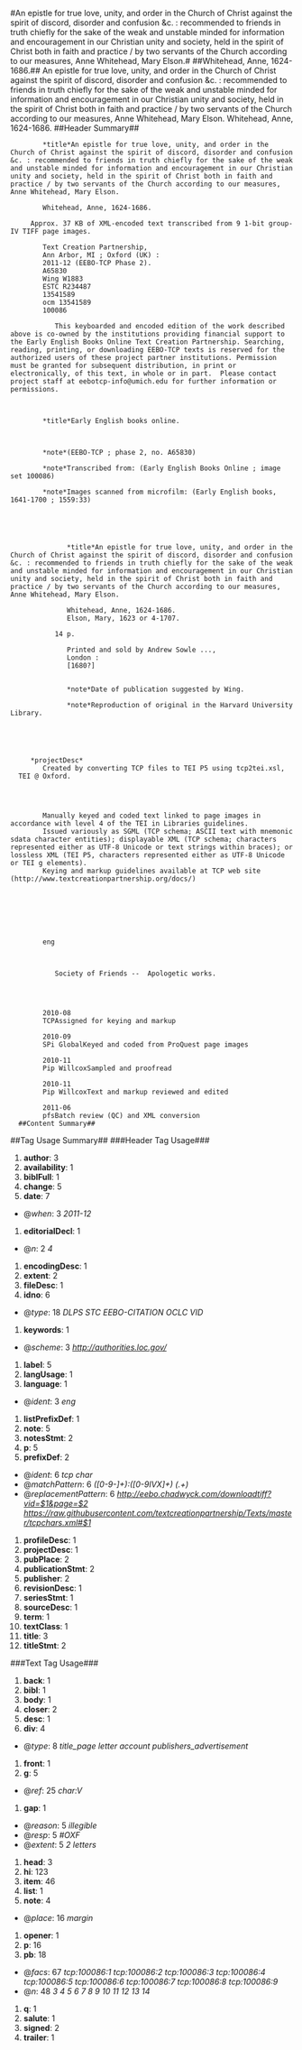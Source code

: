 #An epistle for true love, unity, and order in the Church of Christ against the spirit of discord, disorder and confusion &c. : recommended to friends in truth chiefly for the sake of the weak and unstable minded for information and encouragement in our Christian unity and society, held in the spirit of Christ both in faith and practice / by two servants of the Church according to our measures, Anne Whitehead, Mary Elson.#
##Whitehead, Anne, 1624-1686.##
An epistle for true love, unity, and order in the Church of Christ against the spirit of discord, disorder and confusion &c. : recommended to friends in truth chiefly for the sake of the weak and unstable minded for information and encouragement in our Christian unity and society, held in the spirit of Christ both in faith and practice / by two servants of the Church according to our measures, Anne Whitehead, Mary Elson.
Whitehead, Anne, 1624-1686.
##Header Summary##

         
            *title*An epistle for true love, unity, and order in the Church of Christ against the spirit of discord, disorder and confusion &c. : recommended to friends in truth chiefly for the sake of the weak and unstable minded for information and encouragement in our Christian unity and society, held in the spirit of Christ both in faith and practice / by two servants of the Church according to our measures, Anne Whitehead, Mary Elson.

            Whitehead, Anne, 1624-1686.
         
         Approx. 37 KB of XML-encoded text transcribed from 9 1-bit group-IV TIFF page images.
         
            Text Creation Partnership,
            Ann Arbor, MI ; Oxford (UK) :
            2011-12 (EEBO-TCP Phase 2).
            A65830
            Wing W1883
            ESTC R234487
            13541589
            ocm 13541589
            100086
            
               This keyboarded and encoded edition of the work described above is co-owned by the institutions providing financial support to the Early English Books Online Text Creation Partnership. Searching, reading, printing, or downloading EEBO-TCP texts is reserved for the authorized users of these project partner institutions. Permission must be granted for subsequent distribution, in print or electronically, of this text, in whole or in part.  Please contact project staff at eebotcp-info@umich.edu for further information or permissions.
            
         
         
            *title*Early English books online.

         
         
            *note*(EEBO-TCP ; phase 2, no. A65830)

            *note*Transcribed from: (Early English Books Online ; image set 100086)

            *note*Images scanned from microfilm: (Early English books, 1641-1700 ; 1559:33)

         
         
            
               
                  *title*An epistle for true love, unity, and order in the Church of Christ against the spirit of discord, disorder and confusion &c. : recommended to friends in truth chiefly for the sake of the weak and unstable minded for information and encouragement in our Christian unity and society, held in the spirit of Christ both in faith and practice / by two servants of the Church according to our measures, Anne Whitehead, Mary Elson.

                  Whitehead, Anne, 1624-1686.
                  Elson, Mary, 1623 or 4-1707.
               
               14 p.   
               
                  Printed and sold by Andrew Sowle ...,
                  London :
                  [1680?]
               
               
                  *note*Date of publication suggested by Wing.

                  *note*Reproduction of original in the Harvard University Library.

               
            
         
      
         *projectDesc*
            Created by converting TCP files to TEI P5 using tcp2tei.xsl,
      TEI @ Oxford.
      
         

         
            Manually keyed and coded text linked to page images in accordance with level 4 of the TEI in Libraries guidelines.
            Issued variously as SGML (TCP schema; ASCII text with mnemonic sdata character entities); displayable XML (TCP schema; characters represented either as UTF-8 Unicode or text strings within braces); or lossless XML (TEI P5, characters represented either as UTF-8 Unicode or TEI g elements).
            Keying and markup guidelines available at TCP web site (http://www.textcreationpartnership.org/docs/)
         
         
            
            
         
      
         
            eng
         
         
            
               Society of Friends --  Apologetic works.
            
         
      
         
            2010-08
            TCPAssigned for keying and markup
         
            2010-09
            SPi GlobalKeyed and coded from ProQuest page images
         
            2010-11
            Pip WillcoxSampled and proofread
         
            2010-11
            Pip WillcoxText and markup reviewed and edited
         
            2011-06
            pfsBatch review (QC) and XML conversion
      ##Content Summary##
##Tag Usage Summary##
###Header Tag Usage###
1.  __author__: 3
1.  __availability__: 1
1.  __biblFull__: 1
1.  __change__: 5
1.  __date__: 7
  * @_when_: 3 _2011-12_
1.  __editorialDecl__: 1
  * @_n_: 2 _4_
1.  __encodingDesc__: 1
1.  __extent__: 2
1.  __fileDesc__: 1
1.  __idno__: 6
  * @_type_: 18 _DLPS STC EEBO-CITATION OCLC VID_
1.  __keywords__: 1
  * @_scheme_: 3 _http://authorities.loc.gov/_
1.  __label__: 5
1.  __langUsage__: 1
1.  __language__: 1
  * @_ident_: 3 _eng_
1.  __listPrefixDef__: 1
1.  __note__: 5
1.  __notesStmt__: 2
1.  __p__: 5
1.  __prefixDef__: 2
  * @_ident_: 6 _tcp char_
  * @_matchPattern_: 6 _([0-9\-]+):([0-9IVX]+) (.+)_
  * @_replacementPattern_: 6 _http://eebo.chadwyck.com/downloadtiff?vid=$1&page=$2 https://raw.githubusercontent.com/textcreationpartnership/Texts/master/tcpchars.xml#$1_
1.  __profileDesc__: 1
1.  __projectDesc__: 1
1.  __pubPlace__: 2
1.  __publicationStmt__: 2
1.  __publisher__: 2
1.  __revisionDesc__: 1
1.  __seriesStmt__: 1
1.  __sourceDesc__: 1
1.  __term__: 1
1.  __textClass__: 1
1.  __title__: 3
1.  __titleStmt__: 2


###Text Tag Usage###
1.  __back__: 1
1.  __bibl__: 1
1.  __body__: 1
1.  __closer__: 2
1.  __desc__: 1
1.  __div__: 4
  * @_type_: 8 _title_page letter account publishers_advertisement_
1.  __front__: 1
1.  __g__: 5
  * @_ref_: 25 _char:V_
1.  __gap__: 1
  * @_reason_: 5 _illegible_
  * @_resp_: 5 _#OXF_
  * @_extent_: 5 _2 letters_
1.  __head__: 3
1.  __hi__: 123
1.  __item__: 46
1.  __list__: 1
1.  __note__: 4
  * @_place_: 16 _margin_
1.  __opener__: 1
1.  __p__: 16
1.  __pb__: 18
  * @_facs_: 67 _tcp:100086:1 tcp:100086:2 tcp:100086:3 tcp:100086:4 tcp:100086:5 tcp:100086:6 tcp:100086:7 tcp:100086:8 tcp:100086:9_
  * @_n_: 48 _3 4 5 6 7 8 9 10 11 12 13 14_
1.  __q__: 1
1.  __salute__: 1
1.  __signed__: 2
1.  __trailer__: 1

